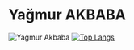 # Yağmur AKBABA

![Yagmur Akbaba](https://github-readme-stats.vercel.app/api?username=YagmurAkbaba&show_icons=true&theme=highcontrast&bg_color=00000000)
[![Top Langs](https://github-readme-stats.vercel.app/api/top-langs/?username=YagmurAkbaba&show_icons=true&theme=highcontrast&bg_color=00000000&layout=compact)](https://github.com/YagmurAkbaba/github-readme-stats)
